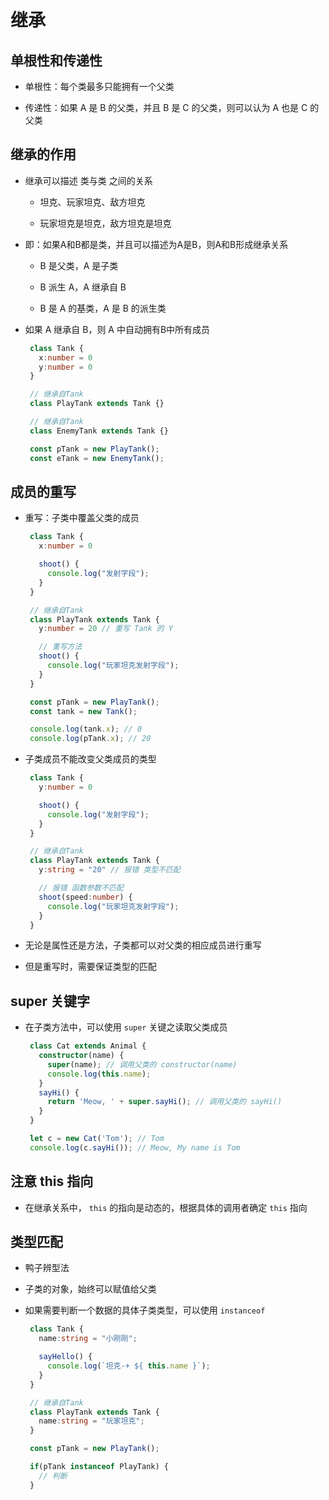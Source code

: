# 继承

## 单根性和传递性

+ 单根性：每个类最多只能拥有一个父类

+ 传递性：如果 A 是 B 的父类，并且 B 是 C 的父类，则可以认为 A 也是 C 的父类

## 继承的作用

+ 继承可以描述 类与类 之间的关系

  + 坦克、玩家坦克、敌方坦克

  + 玩家坦克是坦克，敌方坦克是坦克

+ 即：如果A和B都是类，并且可以描述为A是B，则A和B形成继承关系

  + B 是父类，A 是子类

  + B 派生 A，A 继承自 B

  + B 是 A 的基类，A 是 B 的派生类

+ 如果 A 继承自 B，则 A 中自动拥有B中所有成员

   ```ts
    class Tank {
      x:number = 0
      y:number = 0
    }

    // 继承自Tank
    class PlayTank extends Tank {}

    // 继承自Tank
    class EnemyTank extends Tank {}

    const pTank = new PlayTank();
    const eTank = new EnemyTank();
    ```

## 成员的重写

+ 重写：子类中覆盖父类的成员

   ```ts
    class Tank {
      x:number = 0

      shoot() {
        console.log("发射字段");
      }
    }

    // 继承自Tank
    class PlayTank extends Tank {
      y:number = 20 // 重写 Tank 的 Y

      // 重写方法
      shoot() {
        console.log("玩家坦克发射字段");
      }
    }

    const pTank = new PlayTank();
    const tank = new Tank();

    console.log(tank.x); // 0
    console.log(pTank.x); // 20
    ```

+ 子类成员不能改变父类成员的类型

   ```ts
    class Tank {
      y:number = 0

      shoot() {
        console.log("发射字段");
      }
    }

    // 继承自Tank
    class PlayTank extends Tank {
      y:string = "20" // 报错 类型不匹配

      // 报错 函数参数不匹配
      shoot(speed:number) {
        console.log("玩家坦克发射字段");
      }
    }
    ```

+ 无论是属性还是方法，子类都可以对父类的相应成员进行重写

+ 但是重写时，需要保证类型的匹配

## super 关键字

+ 在子类方法中，可以使用 `super` 关键之读取父类成员

   ```ts
    class Cat extends Animal {
      constructor(name) {
        super(name); // 调用父类的 constructor(name)
        console.log(this.name);
      }
      sayHi() {
        return 'Meow, ' + super.sayHi(); // 调用父类的 sayHi()
      }
    }

    let c = new Cat('Tom'); // Tom
    console.log(c.sayHi()); // Meow, My name is Tom
    ```

## 注意 this 指向

+ 在继承关系中， `this` 的指向是动态的，根据具体的调用者确定 `this` 指向

## 类型匹配

+ 鸭子辨型法

+ 子类的对象，始终可以赋值给父类

+ 如果需要判断一个数据的具体子类类型，可以使用 `instanceof`

   ```ts
    class Tank {
      name:string = "小刚刚";

      sayHello() {
        console.log(`坦克-+ ${ this.name }`);
      }
    }

    // 继承自Tank
    class PlayTank extends Tank {
      name:string = "玩家坦克";
    }

    const pTank = new PlayTank();

    if(pTank instanceof PlayTank) {
      // 判断
    }
    ```
